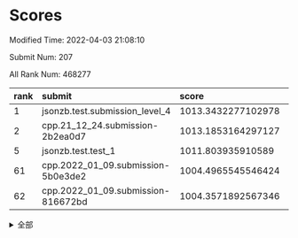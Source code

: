 # Scores

Modified Time: 2022-04-03 21:08:10

Submit Num: 207

All Rank Num: 468277

| rank |               submit               |       score        |       sigma        | pk_num |
| :--- | :--------------------------------- | :----------------- | :----------------- | :----- |
| 1    | jsonzb.test.submission_level_4     | 1013.3432277102978 | 0.8192242712268383 | 9050   |
| 2    | cpp.21_12_24.submission-2b2ea0d7   | 1013.1853164297127 | 0.8129686921600325 | 9052   |
| 5    | jsonzb.test.test_1                 | 1011.803935910589  | 0.8037297677196712 | 9044   |
| 61   | cpp.2022_01_09.submission-5b0e3de2 | 1004.4965545546424 | 0.7218637712165905 | 9050   |
| 62   | cpp.2022_01_09.submission-816672bd | 1004.3571892567346 | 0.715307272252003  | 9051   |


<details>
<summary>全部</summary>

| rank |                 submit                 |       score        |       sigma        | pk_num |
| :--- | :------------------------------------- | :----------------- | :----------------- | :----- |
| 1    | jsonzb.test.submission_level_4         | 1013.3432277102978 | 0.8192242712268383 | 9050   |
| 2    | cpp.21_12_24.submission-2b2ea0d7       | 1013.1853164297127 | 0.8129686921600325 | 9052   |
| 3    | gobigger.level_3.submission_level_3_26 | 1012.5238740472244 | 0.7730260891763125 | 9044   |
| 4    | gobigger.level_3.submission_level_3_0  | 1012.4078848993358 | 0.7789116780389173 | 9048   |
| 5    | jsonzb.test.test_1                     | 1011.803935910589  | 0.8037297677196712 | 9044   |
| 6    | gobigger.level_3.submission_level_3_8  | 1011.6879925744427 | 0.7861482865909257 | 9051   |
| 7    | gobigger.level_3.submission_level_3_32 | 1011.3716679804871 | 0.7546953647718686 | 9049   |
| 8    | gobigger.level_3.submission_level_3_21 | 1011.265051528653  | 0.7592496254579312 | 9049   |
| 9    | gobigger.level_3.submission_level_3_11 | 1011.2127815798038 | 0.7804150040987111 | 9047   |
| 10   | gobigger.level_3.submission_level_3_31 | 1011.1339427911823 | 0.7684694337578808 | 9045   |
| 11   | gobigger.level_3.submission_level_3_40 | 1011.0938501901774 | 0.7456014051260251 | 9049   |
| 12   | gobigger.level_3.submission_level_3_25 | 1010.9770843766869 | 0.7659464800736348 | 9046   |
| 13   | gobigger.level_3.submission_level_3_22 | 1010.9184366297276 | 0.7484886650502796 | 9052   |
| 14   | gobigger.level_3.submission_level_3_12 | 1010.7769905970182 | 0.7428050175237414 | 9051   |
| 15   | gobigger.level_3.submission_level_3_23 | 1010.7741282613457 | 0.7464847959061479 | 9048   |
| 16   | gobigger.level_3.submission_level_3_6  | 1010.5694060810309 | 0.7808782505469553 | 9050   |
| 17   | gobigger.level_3.submission_level_3_47 | 1010.5413029363909 | 0.8064306138257806 | 9047   |
| 18   | gobigger.level_3.submission_level_3_37 | 1010.4705737012093 | 0.7608669246078247 | 9053   |
| 19   | gobigger.level_3.submission_level_3_16 | 1010.4190211941165 | 0.7639004834972594 | 9048   |
| 20   | gobigger.level_3.submission_level_3_1  | 1010.393954674093  | 0.7447625128486911 | 9046   |
| 21   | gobigger.level_3.submission_level_3_18 | 1010.3827179147211 | 0.7522300537061799 | 9053   |
| 22   | gobigger.level_3.submission_level_3_48 | 1010.3455636137655 | 0.7438075305634461 | 9048   |
| 23   | gobigger.level_3.submission_level_3_17 | 1010.3153044823432 | 0.778014136602864  | 9046   |
| 24   | gobigger.level_3.submission_level_3_39 | 1010.2933820152689 | 0.7737999066135217 | 9047   |
| 25   | gobigger.level_3.submission_level_3_43 | 1010.1915954331635 | 0.7446623092612815 | 9044   |
| 26   | gobigger.level_3.submission_level_3_33 | 1010.1422094748682 | 0.7504538674605027 | 9041   |
| 27   | gobigger.level_3.submission_level_3_5  | 1010.081405371789  | 0.7671732930629297 | 9052   |
| 28   | gobigger.level_3.submission_level_3_49 | 1010.0572466821188 | 0.7545792309600636 | 9049   |
| 29   | gobigger.level_3.submission_level_3_4  | 1009.9259321341315 | 0.7413288031277752 | 9048   |
| 30   | gobigger.level_3.submission_level_3_41 | 1009.8393368148804 | 0.7555731271770064 | 9055   |
| 31   | gobigger.level_3.submission_level_3_27 | 1009.8185549207575 | 0.7399265522913663 | 9048   |
| 32   | gobigger.level_3.submission_level_3_24 | 1009.8011959891103 | 0.7506804462658534 | 9047   |
| 33   | gobigger.level_3.submission_level_3_46 | 1009.6665508303627 | 0.7505171490995792 | 9051   |
| 34   | gobigger.level_3.submission_level_3_10 | 1009.596369704998  | 0.741508269397081  | 9051   |
| 35   | gobigger.level_3.submission_level_3_35 | 1009.5048852990542 | 0.760301188529132  | 9049   |
| 36   | gobigger.level_3.submission_level_3_15 | 1009.4717313463957 | 0.7630158779587094 | 9046   |
| 37   | gobigger.level_3.submission_level_3_20 | 1009.459450614323  | 0.7624820948627649 | 9047   |
| 38   | gobigger.level_3.submission_level_3_28 | 1009.3986432947648 | 0.7533753943151107 | 9051   |
| 39   | gobigger.level_3.submission_level_3_19 | 1009.352720015391  | 0.7463959733997324 | 9051   |
| 40   | gobigger.level_3.submission_level_3_13 | 1009.3279208132145 | 0.7523429288216011 | 9050   |
| 41   | gobigger.level_3.submission_level_3_45 | 1009.319787710647  | 0.7423817330051544 | 9052   |
| 42   | gobigger.level_3.submission_level_3_38 | 1009.3146928559031 | 0.7421354528442105 | 9048   |
| 43   | gobigger.level_3.submission_level_3_44 | 1009.2491365949655 | 0.7384469054671225 | 9057   |
| 44   | gobigger.level_3.submission_level_3_30 | 1009.242181432302  | 0.7453911873118317 | 9050   |
| 45   | gobigger.level_3.submission_level_3_42 | 1009.2228518462847 | 0.7567436098235896 | 9049   |
| 46   | gobigger.level_3.submission_level_3_2  | 1009.1796163316646 | 0.756114768207618  | 9052   |
| 47   | gobigger.level_3.submission_level_3_9  | 1009.1357802707681 | 0.7474589789855904 | 9052   |
| 48   | gobigger.level_3.submission_level_3_7  | 1008.9647929134726 | 0.7553900454106447 | 9050   |
| 49   | gobigger.level_3.submission_level_3_14 | 1008.6800090460608 | 0.7311874534314534 | 9052   |
| 50   | gobigger.level_3.submission_level_3_34 | 1008.6075083253857 | 0.7491925489106251 | 9048   |
| 51   | gobigger.level_3.submission_level_3_36 | 1008.2489776207301 | 0.7471013557423963 | 9051   |
| 52   | gobigger.level_3.submission_level_3_3  | 1008.060481098429  | 0.7189620105246438 | 9051   |
| 53   | gobigger.level_3.submission_level_3_29 | 1007.1180964072541 | 0.7352038273979593 | 9054   |
| 54   | gobigger.level_1.submission_level_1_12 | 1004.7399474679232 | 0.7102604915336855 | 9053   |
| 55   | gobigger.level_1.submission_level_1_24 | 1004.7339779459975 | 0.7270185400807586 | 9044   |
| 56   | gobigger.level_1.submission_level_1_13 | 1004.6420241221219 | 0.7137220075266365 | 9046   |
| 57   | gobigger.level_1.submission_level_1_34 | 1004.6315288483054 | 0.7225043012774282 | 9049   |
| 58   | gobigger.level_1.submission_level_1_42 | 1004.5354295326181 | 0.7096376983122465 | 9047   |
| 59   | gobigger.level_1.submission_level_1_41 | 1004.5180600591019 | 0.7172885949291302 | 9048   |
| 60   | gobigger.level_1.submission_level_1_44 | 1004.5119001565158 | 0.7226763683007594 | 9047   |
| 61   | cpp.2022_01_09.submission-5b0e3de2     | 1004.4965545546424 | 0.7218637712165905 | 9050   |
| 62   | cpp.2022_01_09.submission-816672bd     | 1004.3571892567346 | 0.715307272252003  | 9051   |
| 63   | gobigger.level_1.submission_level_1_38 | 1004.1500195317403 | 0.7119256638628071 | 9046   |
| 64   | gobigger.level_1.submission_level_1_27 | 1004.1498988866484 | 0.7212012249884303 | 9049   |
| 65   | gobigger.level_1.submission_level_1_15 | 1004.1087654809252 | 0.7218099416781821 | 9052   |
| 66   | gobigger.level_1.submission_level_1_43 | 1004.1013792799399 | 0.712367973625173  | 9050   |
| 67   | gobigger.level_1.submission_level_1_6  | 1004.0949259471897 | 0.7036462542073183 | 9050   |
| 68   | gobigger.level_1.submission_level_1_32 | 1004.028886311274  | 0.7141826709325274 | 9047   |
| 69   | gobigger.level_1.submission_level_1_10 | 1004.0013146966081 | 0.7152848838022867 | 9047   |
| 70   | gobigger.level_1.submission_level_1_49 | 1003.949973330054  | 0.7170404845865384 | 9049   |
| 71   | gobigger.level_1.submission_level_1_11 | 1003.7679979721134 | 0.716222279853528  | 9047   |
| 72   | gobigger.level_1.submission_level_1_40 | 1003.7299256085522 | 0.719791171735883  | 9048   |
| 73   | gobigger.level_1.submission_level_1_39 | 1003.7142207588564 | 0.7325943694017707 | 9047   |
| 74   | gobigger.level_1.submission_level_1_47 | 1003.7025921364818 | 0.7028556502736114 | 9046   |
| 75   | gobigger.level_1.submission_level_1_29 | 1003.6968972266786 | 0.714875325528967  | 9048   |
| 76   | gobigger.level_1.submission_level_1_33 | 1003.6661739803767 | 0.728096105480776  | 9051   |
| 77   | gobigger.level_1.submission_level_1_26 | 1003.5622617188604 | 0.7258166420894501 | 9050   |
| 78   | gobigger.level_1.submission_level_1_21 | 1003.539809843168  | 0.7226858125001118 | 9045   |
| 79   | gobigger.level_1.submission_level_1_14 | 1003.3642928835652 | 0.7184029563245908 | 9051   |
| 80   | gobigger.level_1.submission_level_1_19 | 1003.3476886812566 | 0.712989199334743  | 9051   |
| 81   | gobigger.level_1.submission_level_1_37 | 1003.2597238532431 | 0.7244141132926067 | 9050   |
| 82   | gobigger.level_1.submission_level_1_2  | 1003.1882708121186 | 0.7095625803895403 | 9050   |
| 83   | gobigger.level_1.submission_level_1_0  | 1003.1669814835628 | 0.7151236374691702 | 9054   |
| 84   | gobigger.level_1.submission_level_1_30 | 1003.1016028056306 | 0.7252447269339147 | 9046   |
| 85   | gobigger.level_1.submission_level_1_35 | 1003.0870089008328 | 0.7178798321424577 | 9042   |
| 86   | gobigger.level_1.submission_level_1_46 | 1003.0868285459363 | 0.7240198478979863 | 9044   |
| 87   | gobigger.level_1.submission_level_1_31 | 1003.0791089120851 | 0.711579920156079  | 9046   |
| 88   | gobigger.level_1.submission_level_1_36 | 1003.0416925192288 | 0.7075801215802938 | 9050   |
| 89   | gobigger.level_1.submission_level_1_45 | 1003.0151100660197 | 0.7404152898825984 | 9055   |
| 90   | gobigger.level_1.submission_level_1_17 | 1002.9741054201306 | 0.7196111603947642 | 9046   |
| 91   | gobigger.level_1.submission_level_1_1  | 1002.9349694620292 | 0.7247949021476836 | 9050   |
| 92   | gobigger.level_1.submission_level_1_18 | 1002.9227859318369 | 0.7325933041704034 | 9046   |
| 93   | gobigger.level_1.submission_level_1_20 | 1002.91651086155   | 0.7065182468329327 | 9053   |
| 94   | gobigger.level_1.submission_level_1_9  | 1002.8621627246738 | 0.7047235608014115 | 9050   |
| 95   | gobigger.level_1.submission_level_1_7  | 1002.72810168699   | 0.7043560728523235 | 9051   |
| 96   | gobigger.level_1.submission_level_1_3  | 1002.6882173127691 | 0.7124074415268762 | 9047   |
| 97   | gobigger.level_1.submission_level_1_16 | 1002.6082555206116 | 0.7243966561640491 | 9052   |
| 98   | gobigger.level_1.submission_level_1_25 | 1002.5393829347728 | 0.711642473681166  | 9051   |
| 99   | gobigger.level_1.submission_level_1_23 | 1002.5034943668294 | 0.7013454423077377 | 9051   |
| 100  | gobigger.level_1.submission_level_1_28 | 1002.4673396750943 | 0.7231397477483124 | 9054   |
| 101  | gobigger.level_1.submission_level_1_4  | 1002.2359356023419 | 0.7070227550880993 | 9047   |
| 102  | gobigger.level_1.submission_level_1_22 | 1002.213204852043  | 0.7176598623332128 | 9046   |
| 103  | gobigger.level_1.submission_level_1_5  | 1002.0101308851297 | 0.7117880599802549 | 9049   |
| 104  | gobigger.level_1.submission_level_1_48 | 1001.909022584323  | 0.7179858507085692 | 9050   |
| 105  | gobigger.level_1.submission_level_1_8  | 1001.7836684856833 | 0.7156560098444389 | 9045   |
| 106  | gobigger.random.submission_random_14   | 997.5652206293458  | 0.7030712418160256 | 9051   |
| 107  | gobigger.random.submission_random_7    | 997.271748995313   | 0.698722233068452  | 9050   |
| 108  | gobigger.random.submission_random_13   | 997.1874234258618  | 0.7162349930309944 | 9049   |
| 109  | gobigger.random.submission_random_48   | 997.1175959946901  | 0.7073960068799564 | 9048   |
| 110  | gobigger.random.submission_random_46   | 997.0064295072877  | 0.7039291698213068 | 9050   |
| 111  | gobigger.random.submission_random_6    | 996.9884759869375  | 0.7158470198246486 | 9048   |
| 112  | gobigger.random.submission_random_30   | 996.919476805852   | 0.6993055386217092 | 9049   |
| 113  | gobigger.random.submission_random_27   | 996.7862974866614  | 0.7154558977790358 | 9047   |
| 114  | gobigger.random.submission_random_12   | 996.7657081579326  | 0.7185435314500895 | 9049   |
| 115  | gobigger.random.submission_random_9    | 996.6430834925159  | 0.6950925198209795 | 9049   |
| 116  | gobigger.random.submission_random_31   | 996.5706213719009  | 0.7090405038209078 | 9049   |
| 117  | gobigger.random.submission_random_3    | 996.5592336977589  | 0.7164176832076686 | 9051   |
| 118  | gobigger.random.submission_random_42   | 996.4516751285671  | 0.7152291885647124 | 9047   |
| 119  | gobigger.random.submission_random_22   | 996.3573166305357  | 0.7048206673553221 | 9045   |
| 120  | gobigger.random.submission_random_36   | 996.344276907105   | 0.7156937355912787 | 9047   |
| 121  | gobigger.random.submission_random_24   | 996.335941053427   | 0.7132260837761493 | 9050   |
| 122  | gobigger.random.submission_random_44   | 996.322458894323   | 0.7209472797816351 | 9048   |
| 123  | gobigger.random.submission_random_5    | 996.3114123425872  | 0.704010526919838  | 9045   |
| 124  | gobigger.random.submission_random_47   | 996.2643906439886  | 0.7028515174193307 | 9050   |
| 125  | gobigger.random.submission_random_23   | 996.2473664990865  | 0.717455351267225  | 9052   |
| 126  | gobigger.random.submission_random_15   | 996.1758539714676  | 0.704788670044729  | 9050   |
| 127  | gobigger.random.submission_random_2    | 996.1103110468441  | 0.7033444502724522 | 9050   |
| 128  | gobigger.random.submission_random_4    | 996.0676043553196  | 0.7064872118284861 | 9048   |
| 129  | gobigger.random.submission_random_11   | 996.035901374842   | 0.7045088438325617 | 9044   |
| 130  | gobigger.random.submission_random_26   | 996.0167837015281  | 0.6968706039722854 | 9049   |
| 131  | gobigger.random.submission_random_45   | 995.9804312411158  | 0.7167602359744627 | 9048   |
| 132  | gobigger.random.submission_random_29   | 995.8317698816923  | 0.7257373145342861 | 9041   |
| 133  | gobigger.random.submission_random_34   | 995.7561417071694  | 0.7072681208821237 | 9048   |
| 134  | gobigger.random.submission_random_49   | 995.7456924613056  | 0.721997536280341  | 9053   |
| 135  | gobigger.random.submission_random_10   | 995.7399750081615  | 0.7174613269029596 | 9044   |
| 136  | gobigger.random.submission_random_0    | 995.7008135779082  | 0.7137322170142159 | 9042   |
| 137  | gobigger.random.submission_random_28   | 995.6745385866645  | 0.7246841622360974 | 9053   |
| 138  | gobigger.random.submission_random_32   | 995.5697775789191  | 0.7133042082081995 | 9049   |
| 139  | gobigger.random.submission_random_41   | 995.5388521397507  | 0.6961695763623025 | 9053   |
| 140  | gobigger.random.submission_random_16   | 995.4952713025754  | 0.7231531132742561 | 9048   |
| 141  | gobigger.random.submission_random_18   | 995.4844359261705  | 0.720103038895218  | 9048   |
| 142  | gobigger.random.submission_random_1    | 995.412290305044   | 0.6948234207336375 | 9047   |
| 143  | gobigger.random.submission_random_40   | 995.3921247019017  | 0.7160935679773403 | 9046   |
| 144  | gobigger.random.submission_random_17   | 995.3551698450661  | 0.6986119792165046 | 9048   |
| 145  | gobigger.random.submission_random_8    | 995.3223018788874  | 0.7132722137097488 | 9048   |
| 146  | gobigger.random.submission_random_33   | 995.1376567045174  | 0.7130958272686477 | 9054   |
| 147  | gobigger.random.submission_random_38   | 995.0434323380728  | 0.7187520730597463 | 9050   |
| 148  | gobigger.random.submission_random_37   | 995.0420794598464  | 0.7278030564557283 | 9041   |
| 149  | gobigger.random.submission_random_25   | 994.9769917001864  | 0.7257206067165699 | 9049   |
| 150  | gobigger.random.submission_random_20   | 994.8506679636606  | 0.7321534773826486 | 9046   |
| 151  | gobigger.random.submission_random_19   | 994.7867047301924  | 0.716688988683228  | 9047   |
| 152  | gobigger.random.submission_random_21   | 994.6432620041928  | 0.7309034920165506 | 9050   |
| 153  | gobigger.random.submission_random_43   | 994.5905334574769  | 0.7158250019193831 | 9048   |
| 154  | gobigger.random.submission_random_35   | 994.4816282832427  | 0.714106274753524  | 9047   |
| 155  | gobigger.random.submission_random_39   | 994.2444381703293  | 0.7284978946159142 | 9043   |
| 156  | gobigger.level_2.submission_level_2_25 | 994.2103040297711  | 0.731221203326141  | 9052   |
| 157  | gobigger.level_2.submission_level_2_40 | 994.0999350729647  | 0.7344974664496932 | 9047   |
| 158  | gobigger.level_2.submission_level_2_35 | 993.8146136469735  | 0.7426421839441417 | 9047   |
| 159  | gobigger.level_2.submission_level_2_38 | 993.6047073578935  | 0.7524444291034089 | 9049   |
| 160  | gobigger.level_2.submission_level_2_47 | 993.5282965779915  | 0.720430491166287  | 9051   |
| 161  | gobigger.level_2.submission_level_2_42 | 993.375003572706   | 0.7296075024558154 | 9055   |
| 162  | gobigger.level_2.submission_level_2_0  | 993.3217168433405  | 0.7367587189120406 | 9055   |
| 163  | gobigger.level_2.submission_level_2_31 | 993.3088811646828  | 0.7228647153926379 | 9051   |
| 164  | gobigger.level_2.submission_level_2_22 | 993.2982490086312  | 0.7323292900773809 | 9046   |
| 165  | gobigger.level_2.submission_level_2_13 | 993.1207512543706  | 0.757768375026623  | 9051   |
| 166  | gobigger.level_2.submission_level_2_20 | 992.9161988676291  | 0.7389443035440526 | 9051   |
| 167  | gobigger.level_2.submission_level_2_46 | 992.8693897383702  | 0.7433696635899153 | 9050   |
| 168  | gobigger.level_2.submission_level_2_48 | 992.7414218658075  | 0.7408166309861619 | 9047   |
| 169  | gobigger.level_2.submission_level_2_26 | 992.7366150577981  | 0.743909684442996  | 9047   |
| 170  | gobigger.level_2.submission_level_2_30 | 992.6623744076023  | 0.7405707811219926 | 9048   |
| 171  | gobigger.level_2.submission_level_2_9  | 992.6321201778445  | 0.74915953055215   | 9043   |
| 172  | gobigger.level_2.submission_level_2_10 | 992.6017117361555  | 0.7609203545459337 | 9046   |
| 173  | gobigger.level_2.submission_level_2_23 | 992.5933094098173  | 0.7300876862572047 | 9052   |
| 174  | gobigger.level_2.submission_level_2_12 | 992.5264481228115  | 0.7400547566256556 | 9052   |
| 175  | gobigger.level_2.submission_level_2_15 | 992.5260148529941  | 0.7420427865554957 | 9049   |
| 176  | gobigger.level_2.submission_level_2_49 | 992.4540250927853  | 0.7346708028415057 | 9052   |
| 177  | gobigger.level_2.submission_level_2_43 | 992.4493322595011  | 0.739612746633079  | 9050   |
| 178  | gobigger.level_2.submission_level_2_17 | 992.2661202024343  | 0.7599660372929662 | 9049   |
| 179  | gobigger.level_2.submission_level_2_33 | 992.2236504434602  | 0.7320783138210301 | 9046   |
| 180  | gobigger.level_2.submission_level_2_5  | 992.210598135036   | 0.7533040202425284 | 9049   |
| 181  | gobigger.level_2.submission_level_2_37 | 992.1756216852734  | 0.7615806332024548 | 9053   |
| 182  | gobigger.level_2.submission_level_2_27 | 992.1491483607732  | 0.7420273364665345 | 9046   |
| 183  | gobigger.level_2.submission_level_2_16 | 992.1408780797108  | 0.7417901572900449 | 9051   |
| 184  | gobigger.level_2.submission_level_2_1  | 992.1363945458193  | 0.7446465899586857 | 9054   |
| 185  | gobigger.level_2.submission_level_2_21 | 992.1217352098463  | 0.7492428508469502 | 9051   |
| 186  | gobigger.level_2.submission_level_2_44 | 992.0519450224087  | 0.745721369325641  | 9047   |
| 187  | gobigger.level_2.submission_level_2_18 | 991.9241889391097  | 0.7446374547793025 | 9052   |
| 188  | gobigger.level_2.submission_level_2_4  | 991.9091030823637  | 0.743314099726352  | 9051   |
| 189  | gobigger.level_2.submission_level_2_41 | 991.8255722812532  | 0.7475358325093436 | 9053   |
| 190  | gobigger.level_2.submission_level_2_2  | 991.7352467236014  | 0.7293905125048549 | 9054   |
| 191  | gobigger.level_2.submission_level_2_32 | 991.6927476095746  | 0.7482163355619068 | 9052   |
| 192  | gobigger.level_2.submission_level_2_14 | 991.5947477898816  | 0.7479496304012354 | 9046   |
| 193  | gobigger.level_2.submission_level_2_29 | 991.5733049825133  | 0.7518493340477472 | 9047   |
| 194  | gobigger.level_2.submission_level_2_45 | 991.5377031142182  | 0.7623820339860253 | 9049   |
| 195  | gobigger.level_2.submission_level_2_3  | 991.5279272136254  | 0.741036107452078  | 9043   |
| 196  | gobigger.level_2.submission_level_2_7  | 991.5249779063572  | 0.7541233758569598 | 9054   |
| 197  | gobigger.level_2.submission_level_2_19 | 991.3259293031136  | 0.7538644889298237 | 9050   |
| 198  | gobigger.level_2.submission_level_2_39 | 991.0478191103392  | 0.7628605433099837 | 9046   |
| 199  | gobigger.level_2.submission_level_2_6  | 990.7382294896092  | 0.7572232816245859 | 9046   |
| 200  | gobigger.level_2.submission_level_2_36 | 990.4533696713793  | 0.756898015110071  | 9049   |
| 201  | gobigger.level_2.submission_level_2_8  | 990.4407589373396  | 0.762952182648508  | 9051   |
| 202  | gobigger.level_2.submission_level_2_28 | 990.2549380891826  | 0.7851215842314664 | 9048   |
| 203  | gobigger.level_2.submission_level_2_34 | 990.2529499724991  | 0.761832841239713  | 9045   |
| 204  | gobigger.level_2.submission_level_2_11 | 990.0879464847651  | 0.7669261704055624 | 9047   |
| 205  | gobigger.level_2.submission_level_2_24 | 989.6747954689772  | 0.7754040929324851 | 9047   |
| 206  | gobigger.none.submission_none_1        | 979.3502455282703  | 1.3282139679351945 | 9047   |
| 207  | gobigger.none.submission_none_0        | 976.6100217955786  | 1.3945225500558518 | 9048   |

</details>